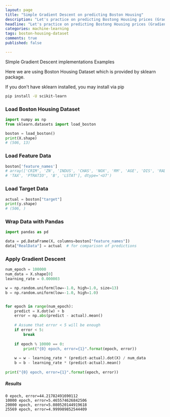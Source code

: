```yaml
---
layout: page
title: "Simple Gradient Descent on predicting Boston Housing"
description: "Let's practice on predicting Bostong Housing prices (Gradient Descent)"
headline: "Let's practice on predicting Bostong Housing prices (Gradient Descent)"
categories: machine-learning
tags: boston-housing-dataset
comments: true
published: false

---
```


SImple  Gradient Descent implementations Examples

Here we are using Boston Housing Dataset which is provided by sklearn package.

If you don't have sklearn installed, you may install via pip

```bash
pip install -U scikit-learn
```



### Load Boston Housing Dataset

```python
import numpy as np
from sklearn.datasets import load_boston

boston = load_boston()
print(X.shape)
# (506, 13)
```



### Load Feature Data

```python
boston['feature_names']
# array(['CRIM', 'ZN', 'INDUS', 'CHAS', 'NOX', 'RM', 'AGE', 'DIS', 'RAD',
# 'TAX', 'PTRATIO', 'B', 'LSTAT'], dtype='<U7')
```



### Load Target Data

```python
actual = boston["target"]
print(y.shape)
# (506, )
```



### Wrap Data with Pandas

```python
import pandas as pd

data = pd.DataFrame(X, columns=boston["feature_names"])
data["RealData"] = actual  # for comparison of predictions
```



### Apply Gradient Descent 

```python
num_epoch = 100000
num_data = X.shape[0]
learning_rate = 0.000003

w = np.random.uniform(low=-1.0, high=1.0, size=13)
b = np.random.uniform(low=-1.0, high=1.0)


for epoch in range(num_epoch):
    predict = X.dot(w) + b
    error = np.abs(predict - actual).mean()
    
    # Assume that error < 5 will be enough
    if error < 5:
        break
        
    if epoch % 10000 == 0:    
        print("{0} epoch, error={1}".format(epoch, error))
        
    w = w - learning_rate * (predict-actual).dot(X) / num_data
    b = b - learning_rate * (predict-actual).mean()
    
print("{0} epoch, error={1}".format(epoch, error))

```

##### Results

```
0 epoch, error=44.21782491690112
10000 epoch, error=5.465574626842506
20000 epoch, error=5.080520144919618
25569 epoch, error=4.999989852544409
```

